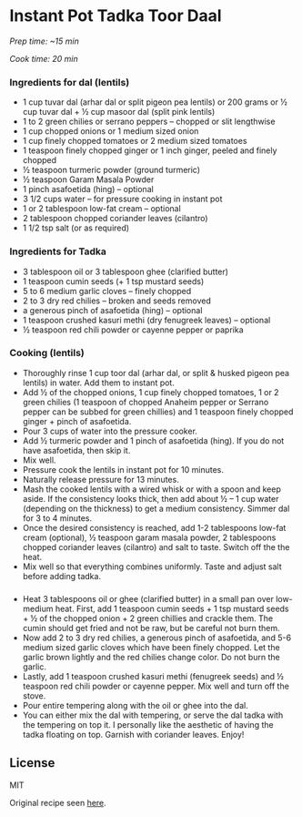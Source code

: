 # Instant Pot Tadka Toor Daal

*Prep time: ~15 min*

*Cook time: 20 min*

### Ingredients for dal (lentils)

- 1 cup tuvar dal (arhar dal or split pigeon pea lentils) or 200 grams or ½ cup tuvar dal + ½ cup masoor dal (split pink lentils)
- 1 to 2 green chilies or serrano peppers – chopped or slit lengthwise
- 1 cup chopped onions or 1 medium sized onion
- 1 cup finely chopped tomatoes or 2 medium sized tomatoes
- 1 teaspoon finely chopped ginger or 1 inch ginger, peeled and finely chopped
- ½ teaspoon turmeric powder (ground turmeric)
- ½ teaspoon Garam Masala Powder
- 1 pinch asafoetida (hing) – optional
- 3 1/2 cups water – for pressure cooking in instant pot
- 1 or 2 tablespoon low-fat cream – optional
- 2 tablespoon chopped coriander leaves (cilantro)
- 1 1/2 tsp salt (or as required)

 ### Ingredients for Tadka

 - 3 tablespoon oil or 3 tablespoon ghee (clarified butter)
 - 1 teaspoon cumin seeds (+ 1 tsp mustard seeds)
 - 5 to 6 medium garlic cloves – finely chopped
 - 2 to 3 dry red chilies – broken and seeds removed
 - a generous pinch of asafoetida (hing) – optional
 - 1 teaspoon crushed kasuri methi (dry fenugreek leaves) – optional
 - ½ teaspoon red chili powder or cayenne pepper or paprika

### Cooking (lentils)

 -  Thoroughly rinse 1 cup toor dal (arhar dal, or split & husked pigeon pea lentils) in water. Add them to instant pot.
 - Add ½ of the chopped onions, 1 cup finely chopped tomatoes, 1 or 2 green chilies (1 teaspoon of chopped Anaheim pepper or Serrano pepper can be subbed for green chillies) and 1 teaspoon finely chopped ginger + pinch of asafoetida.
 - Pour 3 cups of water into the pressure cooker.
 - Add ½ turmeric powder and 1 pinch of asafoetida (hing). If you do not have asafoetida, then skip it.
 - Mix well.
 - Pressure cook the lentils in instant pot for 10 minutes.
 - Naturally release pressure for 13 minutes.
- Mash the cooked lentils with a wired whisk or with a spoon and keep aside. If the consistency looks thick, then add about ½ – 1 cup water (depending on the thickness) to get a medium consistency. Simmer dal for 3 to 4 minutes.
 - Once the desired consistency is reached, add 1-2 tablespoons low-fat cream (optional), ½ teaspoon garam masala powder, 2 tablespoons chopped coriander leaves (cilantro) and salt to taste. Switch off the the heat.
 - Mix well so that everything combines uniformly. Taste and adjust salt before adding tadka. 

### 

 - Heat 3 tablespoons oil or ghee (clarified butter) in a small pan over low-medium heat. First, add 1 teaspoon cumin seeds + 1 tsp mustard seeds + ½ of the chopped onion + 2 green chillies and crackle them. The cumin should get fried and not be raw, but be careful not burn them.
 - Now add 2 to 3 dry red chilies, a generous pinch of asafoetida, and 5-6 medium sized garlic cloves which have been finely chopped. Let the garlic brown lightly and the red chilies change color. Do not burn the garlic.
 - Lastly, add 1 teaspoon crushed kasuri methi (fenugreek seeds) and ½ teaspoon red chili powder or cayenne pepper. Mix well and turn off the stove.
 - Pour entire tempering along with the oil or ghee into the dal.
 - You can either mix the dal with tempering, or serve the dal tadka with the tempering on top it. I personally like the aesthetic of having the tadka floating on top. Garnish with coriander leaves. Enjoy!


License
----

MIT

Original recipe seen [here](https://www.vegrecipesofindia.com/restaurant-style-dal-tadka/#wprm-recipe-container-139406).

